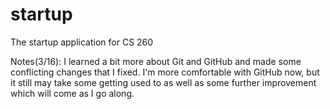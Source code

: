 # startup
The startup application for CS 260

Notes(3/16): I learned a bit more about Git and GitHub and made some conflicting changes
that I fixed. I'm more comfortable with GitHub now, but it still may take some getting used to
as well as some further improvement which will come as I go along.
